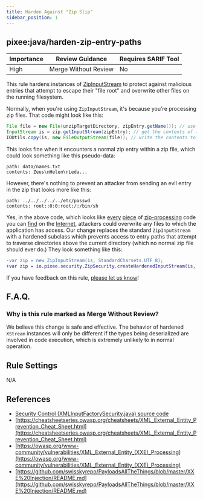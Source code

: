 ```yaml
---
title: Harden Against "Zip Slip"
sidebar_position: 1
---
```



## pixee:java/harden-zip-entry-paths
| Importance | Review Guidance      | Requires SARIF Tool |
|------------|----------------------|---------------------|
 | High       | Merge Without Review | No                  |

This rule hardens instances of [ZipInputStream](https://docs.oracle.com/en/java/javase/17/docs/api/java.base/java/util/zip/ZipInputStream.html) to protect against malicious entries that attempt to escape their "file root" and overwrite other files on the running filesystem.

Normally, when you're using `ZipInputStream`, it's because you're processing zip files. That code might look like this:

```java
File file = new File(unzipTargetDirectory, zipEntry.getName()); // use file name from zip entry
InputStream is = zip.getInputStream(zipEntry); // get the contents of the zip entry
IOUtils.copy(is, new FileOutputStream(file)); // write the contents to the provided file name
```

This looks fine when it encounters a normal zip entry within a zip file, which could look something like this pseudo-data:
```binary
path: data/names.txt
contents: Zeus\nHelen\nLeda...
```

However, there's nothing to prevent an attacker from sending an evil entry in the zip that looks more like this:
```binary
path: ../../../../../etc/passwd
contents: root::0:0:root:/:/bin/sh
```

Yes, in the above code, which looks like [every](https://stackoverflow.com/a/23870468) [piece](https://stackoverflow.com/a/51285801) of [zip-processing](https://kodejava.org/how-do-i-decompress-a-zip-file-using-zipinputstream/)  code you can [find](https://www.tabnine.com/code/java/classes/java.util.zip.ZipInputStream) on the [Internet](https://www.baeldung.com/java-compress-and-uncompress), attackers could overwrite any files to which the application has access. Our change replaces the standard `ZipInputStream` with a hardened subclass which prevents access to entry paths that attempt to traverse directories above the current directory (which no normal zip file should ever do.) They look something like this:

```diff
-var zip = new ZipInputStream(is, StandardCharsets.UTF_8);
+var zip = io.pixee.security.ZipSecurity.createHardenedInputStream(is, StandardCharsets.UTF_8);
```

If you have feedback on this rule, [please let us know](mailto:feedback@pixee.ai)!

## F.A.Q. 

### Why is this rule marked as Merge Without Review?

We believe this change is safe and effective. The behavior of hardened `XStream` instances will only be different if the types being deserialized are involved in code execution, which is extremely unlikely to in normal operation.   

## Rule Settings

N/A

## References
* [Security Control (XMLInputFactorySecurity.java) source code](https://github.com/openpixee/java-security-toolkit/blob/main/src/main/java/io/openpixee/security/XMLInputFactorySecurity.java)
* [https://cheatsheetseries.owasp.org/cheatsheets/XML_External_Entity_Prevention_Cheat_Sheet.html](https://cheatsheetseries.owasp.org/cheatsheets/XML_External_Entity_Prevention_Cheat_Sheet.html)
* [https://owasp.org/www-community/vulnerabilities/XML_External_Entity_(XXE)_Processing](https://owasp.org/www-community/vulnerabilities/XML_External_Entity_(XXE)_Processing)
* [https://github.com/swisskyrepo/PayloadsAllTheThings/blob/master/XXE%20Injection/README.md](https://github.com/swisskyrepo/PayloadsAllTheThings/blob/master/XXE%20Injection/README.md)